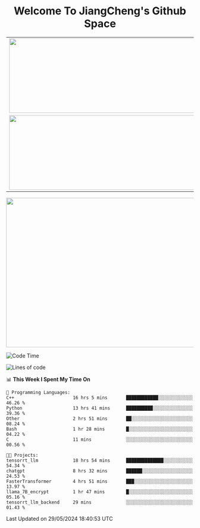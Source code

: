 <h1 align="center">Welcome To JiangCheng's Github Space</h1>

<table align="center" frame="void" rules="none" >
  <tr>
    <td>
      <div align="center"> <img height="200px" width="500px"  src="https://github-readme-stats.vercel.app/api?username=thisjiang&hide_title=true&hide_border=true&layout=compact&show_icons=trueline_height=21&text_color=000&icon_color=000&bg_color=0,ea6161,ffc64d,fffc4d,52fa5a&theme=graywhite" /> </div>
    </td>
    <td>
      <div align="center"> <img height="200px" width="500px" src="https://github-readme-stats.vercel.app/api/top-langs/?username=thisjiang&hide_title=true&hide_border=true&layout=compact&langs_count=6&text_color=000&icon_color=fff&bg_color=0,52fa5a,4dfcff,c64dff&theme=graywhite" /> </div>
    </td>
  </tr>
  <tr>
    <td>
      <div align="center"> <img height="200px" width="500px" src="https://github-readme-streak-stats.herokuapp.com/?user=thisjiang&hide_title=true&hide_border=true&layout=compact&langs_count=6" /> </div>
    </td>
    <td>
      <div align="center"> 
      <a href="https://github.com/" target="_blank"><img style="margin: 10px" src="https://profilinator.rishav.dev/skills-assets/git-scm-icon.svg" alt="Git" height="50" /></a>  
      <a href="https://www.linux.org/" target="_blank"><img style="margin: 10px" src="https://profilinator.rishav.dev/skills-assets/linux-original.svg" alt="Linux" height="50" /></a>  
      <a href="https://www.gnu.org/software/bash/" target="_blank"><img style="margin: 10px" src="https://profilinator.rishav.dev/skills-assets/gnu_bash-icon.svg" alt="Bash" height="50" /></a>  
      </div>
    </td>
  </tr>
</table>

<div align="center"> <img height="400px" width="1000px" src="https://github-readme-activity-graph.cyclic.app/graph?username=thisjiang&theme=react&hide_title=true&hide_border=true&layout=compact&langs_count=6" /> </div></td>

<!--START_SECTION:waka-->
![Code Time](http://img.shields.io/badge/Code%20Time-1%2C302%20hrs%2032%20mins-blue)

![Lines of code](https://img.shields.io/badge/From%20Hello%20World%20I%27ve%20Written-638.7%20thousand%20lines%20of%20code-blue)

📊 **This Week I Spent My Time On** 

```text
💬 Programming Languages: 
C++                      16 hrs 5 mins       ████████████░░░░░░░░░░░░░   46.26 % 
Python                   13 hrs 41 mins      ██████████░░░░░░░░░░░░░░░   39.36 % 
Other                    2 hrs 51 mins       ██░░░░░░░░░░░░░░░░░░░░░░░   08.24 % 
Bash                     1 hr 28 mins        █░░░░░░░░░░░░░░░░░░░░░░░░   04.22 % 
C                        11 mins             ░░░░░░░░░░░░░░░░░░░░░░░░░   00.56 % 

🐱‍💻 Projects: 
tensorrt_llm             18 hrs 54 mins      ██████████████░░░░░░░░░░░   54.34 % 
chatgpt                  8 hrs 32 mins       ██████░░░░░░░░░░░░░░░░░░░   24.53 % 
FasterTransformer        4 hrs 51 mins       ███░░░░░░░░░░░░░░░░░░░░░░   13.97 % 
llama_7B_encrypt         1 hr 47 mins        █░░░░░░░░░░░░░░░░░░░░░░░░   05.16 % 
tensorrt_llm_backend     29 mins             ░░░░░░░░░░░░░░░░░░░░░░░░░   01.43 % 
```


 Last Updated on 29/05/2024 18:40:53 UTC
<!--END_SECTION:waka-->
